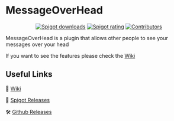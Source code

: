 # MessageOverHead
<p align="center">
<a href="https://www.spigotmc.org/resources/100051/"><img src="https://img.shields.io/spiget/downloads/100051?label=Spigot%20downloads" alt="Spigot downloads"></a>
<a href="https://www.spigotmc.org/resources/100051/"><img src="https://img.shields.io/spiget/rating/100051?label=Spigot%20rating" alt="Spigot rating"></a>
 <a href="https://github.com/TheDiVaZo/MessageOverHead/graphs/contributors"><img src="https://img.shields.io/github/contributors/TheDiVaZo/MessageOverHead.svg" alt="Contributors"></a>
</p>

MessageOverHead is a plugin that allows other people to see your messages over your head

If you want to see the features please check the [Wiki](https://github.com/TheDiVaZo/MessageOverHead/wiki)

## Useful Links

🔘 [Wiki](https://github.com/TheDiVaZo/MessageOverHead/wiki)

📁 [Spigot Releases](https://www.spigotmc.org/resources/messageoverhead-pop-up-messages-above-your-head-1-12-1-19.100051/)

🛠️ [Github Releases](https://github.com/TheDiVaZo/MessageOverHead/releases)

